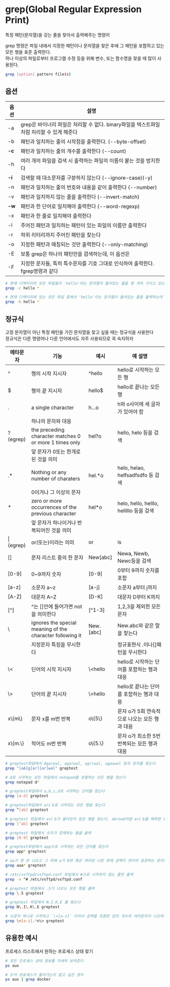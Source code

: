 # grep(Global Regular Expression Print)

특정 패턴(문자열)을 갖는 줄을 찾아서 출력해주는 명령어

grep 명령은 파일 내에서 지정한 패턴이나 문자열을 찾은 후에 그 패턴을 포함하고 있는 모든 행을 표준 출력한다.  
하나 이상의 파일로부터 프로그램 수정 등을 위해 변수, 또는 함수명을 찾을 때 많이 사용된다.

```bash
grep [option] pattern file(s)
```

## 옵션

| 옵션   | 설명                                                                                     |
| ------ | ---------------------------------------------------------------------------------------- |
| -a     | grep은 바이너리 파일은 처리할 수 없다. binary파일을 텍스트파일처럼 처리할 수 있게 해준다 |
| -b     | 패턴과 일치하는 줄의 시작점을 출력한다. (--byte-offset)                                  |
| **-c** | 패턴과 일치하는 줄의 개수를 출력한다 (--count)                                           |
| -h     | 여러 개의 파일을 검색 시 출력하는 파일의 이름이 붙는 것을 방지한다                       |
| **-i** | 검색할 때 대소문자를 구분하지 않는다 (--ignore-case)(-y)                                 |
| -n     | 패턴과 일치하는 줄의 번호와 내용을 같이 출력한다 (--number)                              |
| -v     | 패턴과 일치하지 않는 줄을 출력한다 (--invert-match)                                      |
| **-w** | 패턴과 한 단어로 일치해야 출력한다 (--word-regexp)                                       |
| -x     | 패턴과 한 줄로 일치해야 출력한다                                                         |
| -l     | 주어진 패턴과 일치하는 패턴이 있는 파일의 이름만 출력한다                                |
| -r     | 하위 리터리까지 주어진 패턴을 찾는다                                                     |
| -o     | 지정한 패턴과 매칭되는 것만 출력한다 (--only-matching)                                   |
| -E     | 보통 grep은 하나의 패턴만을 검색하는데, 이 옵션은                                        | (파이프)와 연계하여 여러 패턴을 찾는다. egrep 명령과 같다 |
| -F     | 지정한 문자들, 특히 특수문자를 기호 그대로 인식하여 출력한다. fgrep명령과 같다           |

```bash
# 현재 디렉터리의 모든 파일들이 'hello'라는 문자열이 들어있는 줄을 몇 개씩 가지고 있는지 보여준다
grep -c hello *

# 현재 디렉터리에 있는 모든 파일 중에서 'hello'라는 문자열이 들어있는 줄을 출력하는데 파일명은 출력하지 않는다
grep -h hello *
```

## 정규식

고정 문자열이 아닌 특정 패턴을 가진 문자열을 찾고 싶을 때는 정규식을 사용한다  
정규식은 다른 명령어나 다른 언어에서도 자주 사용되므로 꼭 숙지하자

| 메타문자  | 기능                                                      | 예시         | 예 설명                                       |
| --------- | --------------------------------------------------------- | ------------ | --------------------------------------------- |
| ^         | 행의 시작 지시자                                          | ^hello       | hello로 시작하는 모든 행                      |
| \$        | 행의 끝 지시자                                            | hello\$      | hello로 끝나는 모든 행                        |
| .         | a single character                                        | h...o        | h와 o사이에 세 글자가 있어야 함               |
|           | 하나의 문자와 대응                                        |              |
| ?(egrep)  | the preceding character matches 0 or more 1 times only    | hel?o        | hello, helo 등을 검색                         |
|           | 앞 문자가 0또는 한개로 된 것을 의미                       |              |
| .\*       | Nothing or any number of charaters                        | hel.\*o      | helo, helao, helfsadfsdfo 등 검색             |
|           | 0이거나 그 이상의 문자                                    |              |
| \*        | zero or more occurrences of the previous character        | hel\*o       | helo, hello, helllo, helllllo 등을 검색       |
|           | 앞 문자가 하나이거나 반복되어진 것을 의미                 |              |
| \|(egrep) | or(또는)이라는 의미                                       | or           | is                                            | go | oranges, Lisa, mongodb 등등 셋 중 하나라도 들어있으면 검색 |
| []        | 문자 리스트 중의 한 문자                                  | New[abc]     | Newa, Newb, Newc등을 검색                     |
| [0-9]     | 0~9까지 숫자                                              | [0-9]        | 0부터 9까지 숫자를 포함                       |
| [a-z]     | 소문자 a~z                                                | [a-j]        | 소문자 a부터 j까지                            |
| [A-Z]     | 대문자 A~Z                                                | [D-K]        | 대문자 D부터 K까지                            |
| [^]       | ^는 []안에 들어가면 not을 의미한다                        | [^1-3]       | 1,2,3을 제외한 모든 문자                      |
| \         | ignores the special meaning of the character following it | New\.\[abc\] | New.abc와 같은 말을 찾는다                    |
|           | 지정문자 특징을 무시한다                                  |              | 정규표현식 .이나[]패턴을 무시한다             |
| \\<       | 딘어의 시작 지시자                                        | \\<hello     | hello로 시작하는 단어를 포함하는 행과 대응    |
| \\>       | 단어의 끝 지시자                                          | \\>hello     | hello로 끝나는 단어를 포함하는 행과 대응      |
| x\\{m\\}  | 문자 x를 m번 반복                                         | o\\{5\\}     | 문자 o가 5회 연속적으로 나오는 모든 행과 대응 |
| x\\{m.\\} | 적어도 m번 반복                                           | o\\{5.\\}    | 문자 o가 최소한 5번 반복되는 모든 행과 대응   |

```bash
# greptest파일에서 Agarwal, agarwal, agrrwal, agaawal 등의 문자를 찾는다
grep "[aA]g[ar][ar]wal" greptest

# d로 시작하는 모든 파일에서 notepad를 포함하는 모든 행을 찾는다
grep notepad d*

# greptest파일에서 a,b,c,d로 시작하는 단어를 찾는다
grep [a-d] greptest

# greptest파일에서 a나 b로 시작되는 모든 행을 찾는다
grep ^[ab] greptest

# greptest 파일에서 a나 b가 들어있지 않은 행을 찾는다. abroad처럼 a나 b를 제외한 문자가 포함되면 출력한다
grep [^ab] greptest

# greptest 파일에서 숫자가 존재하는 줄을 출력
grep [0-9] greptest

# greptest파일에서 app으로 시작하는 모든 단어를 찾는다
grep app* greptest

# aa가 한 번 나오고 그 뒤에 a가 0번 혹은 여러번 나온 후에 공백이 연이어 등장하는 문자열을 포함한 모든 행을 출력
grep aaa* greptest

# /etc/vsftpd/vsftpd.conf 파일에서 #으로 시작하지 않는 줄만 출력
grep -v ^# /etc/vsftpd/vsftpd.conf

# greptest 파일에서 .5가 나오는 모든 행을 출력
grep \.5 greptest

# greptest 파일에서 N.I.K.E 를 찾는다
grep N\.I\.K\.E greptest

# 소문자 하나로 시작하고 `\<[a-z]` 이어서 공백을 포함한 임의 개수의 여러문자가 나오며 `.*` n으로 끝나는 단어가 포함된 모든 행을 출력
grep \<[a-z].*n\> greptest
```

## 유용한 예시

프로세스 리스트에서 원하는 프로세스 상태 찾기

```bash
# 모든 프로세스 상태 정보를 자세히 보여준다
ps aux

# 도커 프로세스가 돌아가는지 알고 싶은 경우
ps aux | grep docker
```
